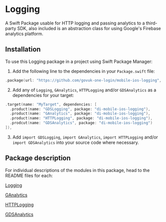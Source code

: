 # Logging

A Swift Package usable for HTTP logging and passing analytics to a third-party SDK, also included is an abstraction class for using Google's Firebase analytics platform.

## Installation

To use this Logging package in a project using Swift Package Manager:

1. Add the following line to the dependencies in your `Package.swift` file:

```swift
.package(url: "https://github.com/govuk-one-login/mobile-ios-logging", from: "1.0.0"),
```

2. Add any of `Logging`, `GAnalytics`, `HTTPLogging` and/or `GDSAnalytics` as a dependencies for your target:

```swift
.target(name: "MyTarget", dependencies: [
  .product(name: "GDSLogging", package: "di-mobile-ios-logging"),
  .product(name: "GAnalytics", package: "di-mobile-ios-logging"),
  .product(name: "HTTPLogging", package: "di-mobile-ios-logging"),
  .prodcut(name: "GDSAnalytics", package: "di-mobile-ios-logging")
]),
```

3. Add `import GDSLogging`, `import GAnalytics`, `import HTTPLogging` and/or `import GDSAnalytics` into your source code where necessary.

## Package description

For individual descriptions of the modules in this package, head to the README files for each:

[Logging](./Sources/Logging/README.md)

[GAnalytics](./Sources/GAnalytics/README.md)

[HTTPLogging](./Sources/HTTPLogging/README.md)

[GDSAnalytics](./Sources/GDSAnalytics/README.md)
